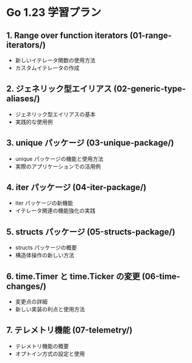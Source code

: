 # Go 1.23 学習プラン

## 1. Range over function iterators (01-range-iterators/)
- 新しいイテレータ関数の使用方法
- カスタムイテレータの作成

## 2. ジェネリック型エイリアス (02-generic-type-aliases/)
- ジェネリック型エイリアスの基本
- 実践的な使用例

## 3. unique パッケージ (03-unique-package/)
- unique パッケージの機能と使用方法
- 実際のアプリケーションでの活用例

## 4. iter パッケージ (04-iter-package/)
- iter パッケージの新機能
- イテレータ関連の機能強化の実践

## 5. structs パッケージ (05-structs-package/)
- structs パッケージの概要
- 構造体操作の新しい方法

## 6. time.Timer と time.Ticker の変更 (06-time-changes/)
- 変更点の詳細
- 新しい実装の利点と使用方法

## 7. テレメトリ機能 (07-telemetry/)
- テレメトリ機能の概要
- オプトイン方式の設定と使用